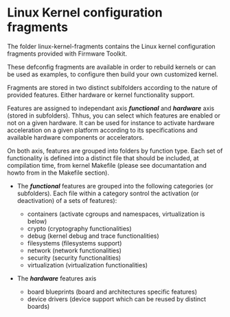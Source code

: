 # Linux Kernel configuration fragments
The folder linux-kernel-fragments contains the Linux kernel configuration fragments provided with Firmware Toolkit.

These defconfig fragments are available in order to rebuild kernels or can be used as examples, to configure then build
your own customized kernel.

Fragments are stored in two distinct sublfolders according to the nature of provided features. Either hardware or kernel functionality support.

Features are assigned to independant axis ***functional*** and ***hardware*** axis (stored in subfolders). Thhus, you can select which features are enabled or not on a given hardware. It can be used for instance to activate hardware acceleration on a given platform according to its  specifications and available hardware components or  accelerators.

On both axis, features are grouped into folders by function type. Each set of functionality is defined into a distinct file that should be included, at compilation time, from kernel Makefile (please see documantation and howto from in the Makefile section).

* The ***functional*** features are grouped into the following categories (or subfolders). Each file within a category sontrol the activation (or deactivation) of a sets of features):
  * containers (activate cgroups and namespaces, virtualization is below)
  * crypto (cryptography functionalities)
  * debug (kernel debug and trace functionalities)
  * filesystems (filesystems support)
  * network (network functionalities)
  * security (security functionalities)
  * virtualization (virtualization functionalities)

* The ***hardware*** features axis
  * board blueprints (board and architectures specific features)
  * device drivers (device support which can be reused by distinct boards)
